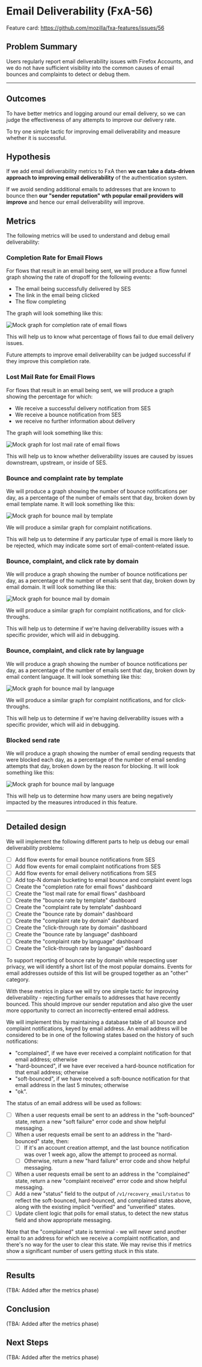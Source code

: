 # Email Deliverability (FxA-56)

Feature card: https://github.com/mozilla/fxa-features/issues/56

## Problem Summary

Users regularly report email deliverability issues with Firefox Accounts,
and we do not have sufficient visibility into
the common causes of email bounces and complaints
to detect or debug them.

----

## Outcomes

To have better metrics and logging around our email delivery,
so we can judge the effectiveness of any attempts to improve
our delivery rate.

To try one simple tactic for improving email deliverability
and measure whether it is successful.

## Hypothesis

If we add email deliverability metrics to FxA then
**we can take a data-driven approach to improving email deliverability**
of the authentication system.

If we avoid sending additional emails to addresses that are known to bounce then
**our "sender reputation" wth popular email providers will improve**
and hence our email deliverability will improve.


## Metrics

The following metrics will be used
to understand and debug email deliverability:

### Completion Rate for Email Flows

For flows that result in an email being sent,
we will produce a flow funnel graph
showing the rate of dropoff for the following events:

* The email being successfully delivered by SES
* The link in the email being clicked
* The flow completing

The graph will look something like this:

![Mock graph for completion rate of email flows](email_flow_completion_rate.jpg)

This will help us to know what percentage of flows
fail to due email delivery issues.

Future attempts to improve email deliverability
can be judged successful
if they improve this completion rate.

### Lost Mail Rate for Email Flows

For flows that result in an email being sent,
we will produce a graph showing the percentage for which:

* We receive a successful delivery notification from SES
* We receive a bounce notification from SES
* we receive no further information about delivery

The graph will look something like this:

![Mock graph for lost mail rate of email flows](lost_mail_rate.jpg)

This will help us to know whether deliverability issues
are caused by issues downstream, upstream, or inside of SES.

### Bounce and complaint rate by template

We will produce a graph showing the number of bounce notifications per day,
as a percentage of the number of emails sent that day,
broken down by email template name.
It will look something like this:

![Mock graph for bounce mail by template](bounce_rate_by_template.jpg)

We will produce a similar graph for complaint notifications.

This will help us to determine if any particular type of email
is more likely to be rejected, which may indicate some sort of
email-content-related issue.

### Bounce, complaint, and click rate by domain

We will produce a graph showing the number of bounce notifications per day,
as a percentage of the number of emails sent that day,
broken down by email domain.
It will look something like this:

![Mock graph for bounce mail by domain](bounce_rate_by_domain.jpg)

We will produce a similar graph for complaint notifications,
and for click-throughs.

This will help us to determine if we're having deliverability issues
with a specific provider, which will aid in debugging.

### Bounce, complaint, and click rate by language

We will produce a graph showing the number of bounce notifications per day,
as a percentage of the number of emails sent that day,
broken down by email content language.
It will look something like this:

![Mock graph for bounce mail by language](bounce_rate_by_language.jpg)

We will produce a similar graph for complaint notifications,
and for click-throughs.

This will help us to determine if we're having deliverability issues
with a specific provider, which will aid in debugging.

### Blocked send rate

We will produce a graph showing the number of email sending requests
that were blocked each day,
as a percentage of the number of email sending attempts that day,
broken down by the reason for blocking.
It will look something like this:

![Mock graph for bounce mail by language](blocked_send_rate.jpg)

This will help us to determine how many users
are being negatively impacted by the measures
introduced in this feature.



----

## Detailed design

We will implement the following different parts 
to help us debug our email deliverability problems:

* [ ] Add flow events for email bounce notifications from SES
* [ ] Add flow events for email complaint notifications from SES
* [ ] Add flow events for email delivery notifications from SES
* [ ] Add top-N domain bucketing to email bounce and complaint event logs
* [ ] Create the "completion rate for email flows" dashboard
* [ ] Create the "lost mail rate for email flows" dashboard
* [ ] Create the "bounce rate by template" dashboard
* [ ] Create the "complaint rate by template" dashboard
* [ ] Create the "bounce rate by domain" dashboard
* [ ] Create the "complaint rate by domain" dashboard
* [ ] Create the "click-through rate by domain" dashboard
* [ ] Create the "bounce rate by language" dashboard
* [ ] Create the "complaint rate by language" dashboard
* [ ] Create the "click-through rate by language" dashboard

To support reporting of bounce rate by domain
while respecting user privacy,
we will identify a short list of the most popular domains.
Events for email addresses outside of this list
will be grouped together as an "other" category.

With these metrics in place we will try
one simple tactic for improving deliverability -
rejecting further emails to addresses that have recently bounced.
This should improve our sender reputation
and also give the user more opportunity
to correct an incorrectly-entered email address.

We will implement this by maintaining a database table
of all bounce and complaint notifications,
keyed by email address.
An email address will be considered
to be in one of the following states
based on the history of such notifications:

* "complained", if we have ever received a complaint notification
  for that email address; otherwise
* "hard-bounced", if we have ever received a hard-bounce notification
  for that email address; otherwise
* "soft-bounced", if we have received a soft-bounce notification
  for that email address in the last 5 minutes; otherwise
* "ok".

The status of an email address
will be used as follows:

* [ ] When a user requests email be sent to an address in the "soft-bounced"
      state, return a new "soft failure" error code and show helpful messaging.
* [ ] When a user requests email be sent to an address in the "hard-bounced"
      state, then:
  * [ ] If it's an account creation attempt, and the last bounce notification
        was over 1 week ago, allow the attempt to proceed as normal.
  * [ ] Otherwise, return a new "hard failure" error code and show helpful
        messaging.
* [ ] When a user requests email be sent to an address in the "complained"
      state, return a new "complaint received" error code and show helpful
      messaging.
* [ ] Add a new "status" field to the output of `/v1/recovery_email/status`
      to reflect the soft-bounced, hard-bounced, and complained states above,
      along with the existing implicit "verified" and "unverified" states.
* [ ] Update client logic that polls for email status, to detect the new
      status field and show appropriate messaging.

Note that the "complained" state is terminal -
we will never send another email to an address
for which we receive a complaint notification,
and there's no way for the user to clear this state.
We may revise this if metrics show a significant
number of users getting stuck in this state.


----

## Results

(TBA: Added after the metrics phase)

## Conclusion

(TBA: Added after the metrics phase)

## Next Steps

(TBA: Added after the metrics phase)
